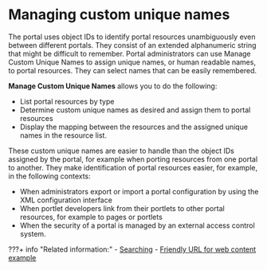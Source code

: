 # Managing custom unique names

The portal uses object IDs to identify portal resources unambiguously even between different portals. They consist of an extended alphanumeric string that might be difficult to remember. Portal administrators can use Manage Custom Unique Names to assign unique names, or human readable names, to portal resources. They can select names that can be easily remembered.

**Manage Custom Unique Names** allows you to do the following:

-   List portal resources by type
-   Determine custom unique names as desired and assign them to portal resources
-   Display the mapping between the resources and the assigned unique names in the resource list.

These custom unique names are easier to handle than the object IDs assigned by the portal, for example when porting resources from one portal to another. They make identification of portal resources easier, for example, in the following contexts:

-   When administrators export or import a portal configuration by using the XML configuration interface
-   When portlet developers link from their portlets to other portal resources, for example to pages or portlets
-   When the security of a portal is managed by an external access control system.

???+ info "Related information:"
    - [Searching](../manage_custom_unique_names/h_search_admin_portlets.md)
    - [Friendly URL for web content example](../../../manage_content/wcm/wcm_content_delivery/delivering_web_content/deliver_webcontent_on_portal/customizing_content/friendlyurl_wcmviewer/index.md)

